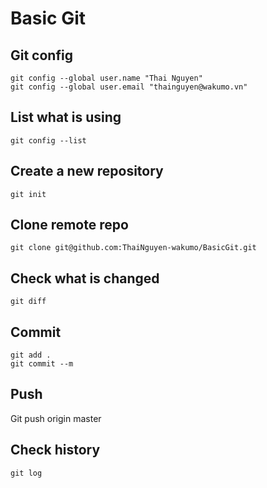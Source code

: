 # Basic Git

## Git config

```
git config --global user.name "Thai Nguyen"
git config --global user.email "thainguyen@wakumo.vn"
```

## List what is using

```
git config --list
```

## Create a new repository

```
git init
```

## Clone remote repo

```
git clone git@github.com:ThaiNguyen-wakumo/BasicGit.git
```

## Check what is changed

```
git diff
```

## Commit

```
git add .
git commit --m
```

## Push

Git push origin master

## Check history

```
git log
```


